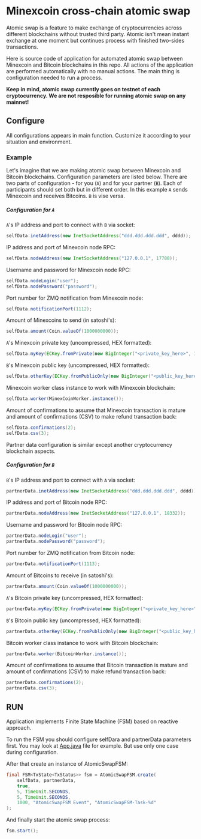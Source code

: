 # Minexcoin cross-chain atomic swap

Atomic swap is a feature to make exchange of cryptocurrencies across different blockchains without trusted third party. Atomic isn't mean instant exchange at one moment but continues process with finished two-sides transactions.

Here is source code of application for automated atomic swap between Minexcoin and Bitcoin blockchains in this repo. All actions of the application are performed automatically with no manual actions. The main thing is configuration needed to run a process.

**Keep in mind, atomic swap currently goes on testnet of each cryptocurrency. We are not resposible for running atomic swap on any mainnet!**

## Configure
All configurations appears in main function. Customize it according to your situation and environment.

### Example
Let's imagine that we are making atomic swap between Minexcoin and Bitcoin blockchains. Configuration parameters are listed below. There are two parts of configuration - for you (`A`) and for your partner (`B`). Each of participants should set both but in different order.
In this example `A` sends Minexcoin and receives Bitcoins. `B` is vise versa.

##### Configuration for `A`
`A`'s IP address and port to connect with `B` via socket:
```java
selfData.inetAddress(new InetSocketAddress("ddd.ddd.ddd.ddd", dddd));
```

IP address and port of Minexcoin node RPC:
```java
selfData.nodeAddress(new InetSocketAddress("127.0.0.1", 17788));
```

Username and password for Minexcoin node RPC:
```java
selfData.nodeLogin("user");
selfData.nodePassword("password");
```

Port number for ZMQ notification from Minexcoin node:
```java
selfData.notificationPort(1112);
```

Amount of Minexcoins to send (in satoshi's):
```java
selfData.amount(Coin.valueOf(1000000000));
```

`A`'s Minexcoin private key (uncompressed, HEX formatted):
```java
selfData.myKey(ECKey.fromPrivate(new BigInteger("<private_key_here>", 16), false));
```

`B`'s Minexcoin public key (uncompressed, HEX formatted):
```java
selfData.otherKey(ECKey.fromPublicOnly(new BigInteger("<public_key_here>", 16).toByteArray()));
```

Minexcoin worker class instance to work with Minexcoin blockchain:
```java
selfData.worker(MinexCoinWorker.instance());
```

Amount of confirmations to assume that Minexcoin transaction is mature and amount of confirmations (CSV) to make refund transaction back:
```java
selfData.confirmations(2);
selfData.csv(3);
```

Partner data configuration is similar except another cryptocurrency blockchain aspects.

##### Configuration for `B`
`B`'s IP address and port to connect with `A` via socket:
```java
partnerData.inetAddress(new InetSocketAddress("ddd.ddd.ddd.ddd", dddd));
```

IP address and port of Bitcoin node RPC:
```java
partnerData.nodeAddress(new InetSocketAddress("127.0.0.1", 18332));
```

Username and password for Bitcoin node RPC:
```java
partnerData.nodeLogin("user");
partnerData.nodePassword("password");
```

Port number for ZMQ notification from Bitcoin node:
```java
partnerData.notificationPort(1113);
```

Amount of Bitcoins to receive (in satoshi's):
```java
partnerData.amount(Coin.valueOf(1000000000));
```

`A`'s Bitcoin private key (uncompressed, HEX formatted):
```java
partnerData.myKey(ECKey.fromPrivate(new BigInteger("<private_key_here>", 16), false));
```

`B`'s Bitcoin public key (uncompressed, HEX formatted):
```java
partnerData.otherKey(ECKey.fromPublicOnly(new BigInteger("<public_key_here>", 16).toByteArray()));
```

Bitcoin worker class instance to work with Bitcoin blockchain:
```java
partnerData.worker(BitcoinWorker.instance());
```

Amount of confirmations to assume that Bitcoin transaction is mature and amount of confirmations (CSV) to make refund transaction back:
```java
partnerData.confirmations(2);
partnerData.csv(3);
```

## RUN

Application implements Finite State Machine (FSM) based on reactive approach.

To run the FSM you should configure selfDara and partnerData parameters first. You may look at [App.java](https://github.com/minexcoin/atomicswap/blob/master/src/main/java/com/minexcoin/atomic_swap/App.java) file for example. But use only one case during configuration.

After that create an instance of AtomicSwapFSM:
```java
final FSM<TxState<TxStatus>> fsm = AtomicSwapFSM.create(
	selfData, partnerData,
	true,
	5, TimeUnit.SECONDS,
	5, TimeUnit.SECONDS,
	1000, "AtomicSwapFSM Event", "AtomicSwapFSM-Task-%d"
);
```

And finally start the atomic swap process:
```java
fsm.start();
```
